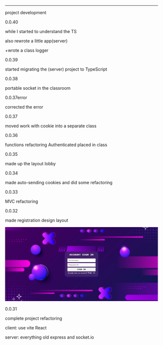 ___________________________________________________________________________
project development



0.0.40

while I started to understand the TS

also rewrote a little app(server)

+wrote a class logger

0.0.39 

started migrating the (server) project to TypeScript

0.0.38

portable socket in the classroom

0.0.37error 

corrected the error

0.0.37

moved work with cookie into a separate class

0.0.36

functions refactoring Authenticated placed in class

0.0.35

made up the layout  lobby

0.0.34

made auto-sending cookies
and did some refactoring

0.0.33

MVC refactoring

0.0.32

made registration design layout

![Image ](img-git/Screenshot%20from%202024-02-01%2020-51-28.png)

0.0.31

complete project refactoring

client:
use vite React

server:
everything old express and socket.io

